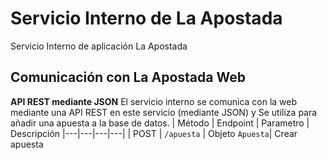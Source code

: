 # Servicio Interno de La Apostada

Servicio Interno de aplicación La Apostada

## Comunicación con La Apostada Web

**API REST mediante JSON**
El servicio interno se comunica con la web mediante una API REST en este servicio (mediante JSON) y Se utiliza para añadir una apuesta a la base de datos.
| Método | Endpoint | Parametro | Descripción
|---|---|---|---|
| POST | `/apuesta` | Objeto `Apuesta`| Crear apuesta
